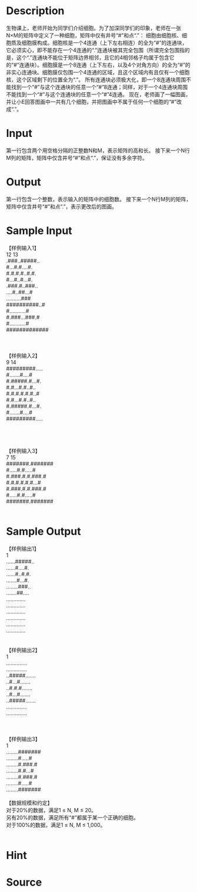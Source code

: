 
# Description

<div class="content">生物课上，老师开始为同学们介绍细胞。为了加深同学们的印象，老师在一张N×M的矩阵中定义了一种细胞，矩阵中仅有井号“#”和点“.”：
细胞由细胞核、细胞质及细胞膜构成。细胞核是一个4连通（上下左右相连）的全为“#”的连通块，它必须实心，即不能存在一个4连通的“.”连通块被其完全包围（所谓完全包围指的是，这个“.”连通块不能位于矩阵边界相邻，且它的4相邻格子均属于包含它的“#”连通块）。细胞膜是一个8连通（上下左右，以及4个对角方向）的全为“#”的非实心连通块。细胞膜仅包围一个4连通的区域，且这个区域内有且仅有一个细胞核，这个区域剩下的位置全为“.”。
所有连通块必须极大化，即一个8连通块周围不能找到一个“#”与这个连通块的任意一个“#”8连通；同样，对于一个4连通块周围不能找到一个“#”与这个连通块的任意一个“#”4连通。
现在，老师画了一幅图画，并让小E回答图画中一共有几个细胞，并把图画中不属于任何一个细胞的“#”改成“.”。

</div>

# Input

<div class="content">第一行包含两个用空格分隔的正整数N和M，表示矩阵的高和长。
接下来一个N行M列的矩阵，矩阵中仅含井号“#”和点“.”，保证没有多余字符。

</div>

# Output

<div class="content">第一行包含一个整数，表示输入的矩阵中的细胞数。
接下来一个N行M列的矩阵，矩阵中仅含井号“#”和点“.”，表示更改后的图画。


</div>

# Sample Input

<div class="content"><span class="sampledata">【样例输入1】<br/>
12 13<br/>
.###..#####..<br/>
#...#.#....#.<br/>
#.#.#.#..#.#.<br/>
#...#..#...#.<br/>
.###.#..###..<br/>
....#..##...#<br/>
..........###<br/>
##########..#<br/>
#...........#<br/>
#.###...###.#<br/>
#...........#<br/>
#############<br/>
<br/>
<br/>
<br/>
【样例输入2】<br/>
9 14<br/>
#########.....<br/>
#.......#....#<br/>
#.#####.#...#.<br/>
#.#...#.#..#..<br/>
#.#.#.#.#.#..#<br/>
#.#...#.#..#..<br/>
#.#####.#...#.<br/>
#.......#....#<br/>
#########.....<br/>
<br/>
<br/>
<br/>
<br/>
【样例输入3】<br/>
7 15<br/>
#######.#######<br/>
#.....#.#.....#<br/>
#.###.#.#.###.#<br/>
#.#.#.#.#.#...#<br/>
#.###.#.#.###.#<br/>
#.....#.#.....#<br/>
#######.#######<br/>
<br/>
</span></div>

# Sample Output

<div class="content"><span class="sampledata">【样例输出1】<br/>
1<br/>
......#####..<br/>
......#....#.<br/>
......#..#.#.<br/>
.......#...#.<br/>
........###..<br/>
.......##....<br/>
.............<br/>
.............<br/>
.............<br/>
.............<br/>
.............<br/>
.............<br/>
<br/>
<br/>
【样例输出2】<br/>
1<br/>
..............<br/>
..............<br/>
..#####.......<br/>
..#...#.......<br/>
..#.#.#.......<br/>
..#...#.......<br/>
..#####.......<br/>
..............<br/>
..............<br/>
<br/>
<br/>
<br/>
【样例输出3】<br/>
1<br/>
........#######<br/>
........#.....#<br/>
........#.###.#<br/>
........#.#...#<br/>
........#.###.#<br/>
........#.....#<br/>
........#######<br/>
<br/>
【数据规模和约定】 <br/>
对于20%的数据，满足1 ≤ N, M ≤ 20。<br/>
另有20%的数据，满足所有“#”都属于某一个正确的细胞。<br/>
对于100%的数据，满足1 ≤ N, M ≤ 1,000。<br/>
<br/>
</span></div>

# Hint

<div class="content"><p></p></div>

# Source

<div class="content"><p><a href="problemset.php?search="></a></p></div>

